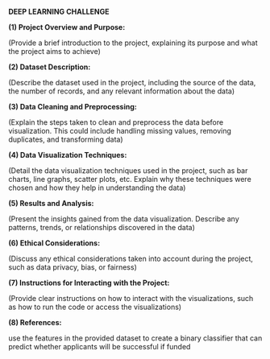 **DEEP LEARNING CHALLENGE**


**(1) Project Overview and Purpose:**


(Provide a brief introduction to the project, explaining its purpose and what the project aims to achieve)


**(2) Dataset Description:**

(Describe the dataset used in the project, including the source of the data, the number of records, and any relevant information about the data)


**(3) Data Cleaning and Preprocessing:**

(Explain the steps taken to clean and preprocess the data before visualization. This could include handling missing values, removing duplicates, and transforming data)


**(4) Data Visualization Techniques:**

(Detail the data visualization techniques used in the project, such as bar charts, line graphs, scatter plots, etc. Explain why these techniques were chosen and how they help in understanding the data)


**(5) Results and Analysis:**

(Present the insights gained from the data visualization. Describe any patterns, trends, or relationships discovered in the data)


**(6) Ethical Considerations:**

(Discuss any ethical considerations taken into account during the project, such as data privacy, bias, or fairness)


**(7) Instructions for Interacting with the Project:**

(Provide clear instructions on how to interact with the visualizations, such as how to run the code or access the visualizations)


**(8) References:**

use the features in the provided dataset to create a binary classifier that can predict whether applicants will be successful if funded 
